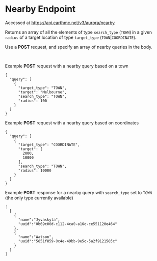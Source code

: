 # Nearby Endpoint
Accessed at https://api.earthmc.net/v3/aurora/nearby

Returns an array of all the elements of type `search_type` (`TOWN`) in a given `radius` of a target location of type `target_type` (`TOWN`|`COORDINATE`).

Use a **POST** request, and specify an array of nearby queries in the body.

<br>

Example **POST** request with a nearby query based on a town
```json5
{
  "query": [
    {
      "target_type": "TOWN",
      "target": "Melbourne",
      "search_type": "TOWN",
      "radius": 100
    }
  ]
}
```

Example **POST** request with a nearby query based on coordinates
```json5
{
  "query": [
    {
      "target_type": "COORDINATE",
      "target": [
        2000,
        10000
      ],
      "search_type": "TOWN",
      "radius": 10000
    }
  ]
}
```

Example **POST** response for a nearby query with `search_type` set to `TOWN` (the only type currently available)
```json5
[
  [
    {
      "name":"Jyväskylä",
      "uuid":"0b69c00d-c112-4ca0-a16c-ce551120e464"
    },
    {
      "name":"Watson",
      "uuid":"5851f859-0c4e-49bb-9e5c-5a2f9121585c"
    }
  ]
]
```